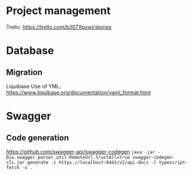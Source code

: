 # Project management
Trello: https://trello.com/b/l07Xpxwj/stories

# Database
## Migration
Liquibase
Use of YML: https://www.liquibase.org/documentation/yaml_format.html

# Swagger
## Code generation

https://github.com/swagger-api/swagger-codegen
`java -jar -Dio.swagger.parser.util.RemoteUrl.trustAll=true swagger-codegen-cli.jar generate -i https://localhost:8443/v2/api-docs -l typescript-fetch -o .`

